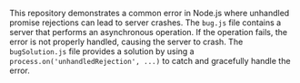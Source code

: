 This repository demonstrates a common error in Node.js where unhandled promise rejections can lead to server crashes. The `bug.js` file contains a server that performs an asynchronous operation. If the operation fails, the error is not properly handled, causing the server to crash. The `bugSolution.js` file provides a solution by using a `process.on('unhandledRejection', ...)` to catch and gracefully handle the error.